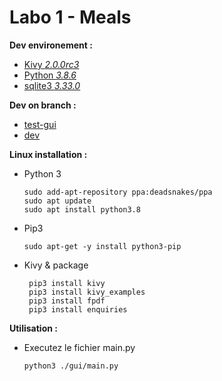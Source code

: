 # **Labo 1** - Meals 

**Dev environement :**

- [Kivy *2.0.0rc3*](https://kivy.org/#home) 
- [Python *3.8.6*](https://www.python.org/) 
- [sqlite3 *3.33.0*](https://www.sqlite.org/index.html)

**Dev on branch :**

- [test-gui](https://github.com/badouuuuuu/labo1/tree/test-gui)
- [dev](https://github.com/badouuuuuu/labo1/tree/dev)

**Linux installation :**

 - Python 3
 
  	   sudo add-apt-repository ppa:deadsnakes/ppa
  	   sudo apt update
	   sudo apt install python3.8

 - Pip3
 
  	   sudo apt-get -y install python3-pip
- Kivy & package
 
  	   pip3 install kivy
  	   pip3 install kivy_examples
	   pip3 install fpdf
	   pip3 install enquiries

**Utilisation :** 

 - Executez le fichier main.py
 
  	   python3 ./gui/main.py
